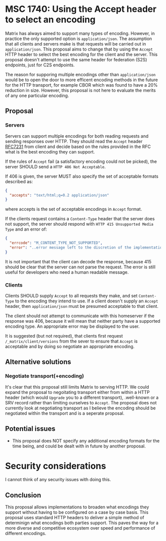 # MSC 1740: Using the Accept header to select an encoding

Matrix has always aimed to support many types of encoding. However, in practice the only supported option
is `application/json`. The assumption that all clients and servers make is that requests will be carried out in `application/json`.
This proposal aims to change that by using the `Accept` HTTP header to select the best encoding for the
client and the server. This proposal doesn't attempt to use the same header for federation (S2S) endpoints,
just for C2S endpoints.

The reason for supporing multiple encodings other than `application/json` would be to open the door to more efficent
encoding methods in the future for the HTTP transport, for example CBOR which was found to have a 20%
reduction in size. However, this proposal is not here to evaluate the merits of any one particular encoding.

## Proposal

### Servers

Servers can support multiple encodings for both reading requests and sending responses over HTTP. They
should read the `Accept` header [RFC7231](https://tools.ietf.org/html/rfc7231#section-5.3.2) from client
and decide based on the rules provided in the RFC what is the best encoding they can support.

If the rules of `Accept` fail (a satisfactory encoding could not be picked), the server SHOULD send a 
`HTTP 406 Not Acceptable`.

If 406 is given, the server MUST also specify the set of acceptable formats described as:
```json
{
  "accepts": "text/html;q=0.2 application/json"
}
```
where accepts is the set of acceptable encodings in `Accept` format.

If the clients request contains a `Content-Type` header that the server does not support, 
the server should respond with `HTTP 415 Unsupported Media Type` and an error of:
```json
{
  "errcode": "M_CONTENT_TYPE_NOT_SUPPORTED",
  "error": "..error message left to the discretion of the implementation.."
}
```

It is not important that the client can decode the response, because 415 should be clear that the server
can not parse the request. The error is still useful for developers who need a human readable
message.

### Clients

Clients SHOULD supply `Accept` to all requests they make, and set `Content-Type` to the encoding
they intend to use. If a client doesn't supply an `Accept` header, then `application/json` must be presumed acceptable
to that client.

The client should not attempt to communicate with this homeserver if the response was 406, 
because it will mean that neither party have a supported encoding type. 
An appropriate error may be displayed to the user.

It is suggested (but not required), that clients first request `/_matrix/client/versions`  from the
sever to ensure that `Accept` is acceptable and by doing so negotiate an appropriate encoding.

## Alternative solutions

### Negotiate transport(+encoding)

It's clear that this proposal still limits Matrix to serving HTTP. We could expand the proposal 
to negoitating transport either from within a HTTP header (which would `Upgrade` you to a different
transport), .well-known or a SRV record rather than limiting ourselves to `Accept`. The proposal 
does not currently look at negotiating transport as I believe the encoding should be negotiated 
within the transport and is a seperate proposal. 

## Potential issues

- This proposal does NOT specify any additional encoding formats for the time being, and could be dealt
with in future by another proposal.

# Security considerations

I cannot think of any security issues with doing this.

## Conclusion

This proposal allows implementations to broaden what encodings they support without
having to be configured on a case by case basis. This proposal uses standard HTTP headers
to deliver a simple method of determinign what encodings both parties support. This paves
the way for a more diverse and competitive ecosystem over speed and performance of different
encodings.
